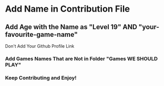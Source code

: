 # Add Name in Contribution File
## Add Age with the Name as "Level 19" AND "your-favourite-game-name"

Don't Add Your Github Profile Link

### Add Games Names That are Not in Folder "Games WE SHOULD PLAY" 

### Keep Contributing and Enjoy!
